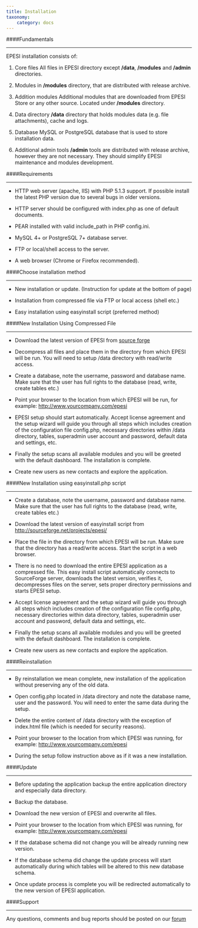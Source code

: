 ```yaml
---
title: Installation
taxonomy:
    category: docs
---
```


####Fundamentals
___

EPESI installation consists of:

   1. Core files
      All files in EPESI directory except **/data**, **/modules** and **/admin** directories.
   
   2.
      Modules in **/modules** directory, that are distributed with release archive.

   3. Addition modules
      Additional modules that are downloaded from EPESI Store or any other source. Located under **/modules** directory.

   4. Data directory
      **/data** directory that holds modules data (e.g. file attachments), cache and logs.

   5. Database
      MySQL or PostgreSQL database that is used to store installation data.

   6. Additional admin tools
      **/admin** tools are distributed with release archive, however they are not necessary. They should simplify EPESI maintenance and modules development.

####Requirements
___

* HTTP web server (apache, IIS) with PHP 5.1.3 support. If possible install the latest PHP version due to several bugs in older versions.

* HTTP server should be configured with index.php as one of default documents.

* PEAR installed with valid include_path in PHP config.ini.

* MySQL 4+ or PostgreSQL 7+ database server.

* FTP or local/shell access to the server.

* A web browser (Chrome or Firefox recommended).

####Choose installation method
___

* New installation or update. (Instruction for update at the bottom of page)

* Installation from compressed file via FTP or local access (shell etc.)

* Easy installation using easyinstall script (preferred method)

####New Installation Using Compressed File
___

* Download the latest version of EPESI from [source forge](http://sourceforge.net/projects/epesi/)

* Decompress all files and place them in the directory from which EPESI will be run. You will need to setup /data directory with read/write access.

* Create a database, note the username, password and database name. Make sure that the user has full rights to the database (read, write, create tables etc.)

* Point your browser to the location from which EPESI will be run, for example: http://www.yourcompany.com/epesi

* EPESI setup should start automatically. Accept license agreement and the setup wizard will guide you through all steps which includes creation of the configuration file config.php, necessary directories within /data directory, tables, superadmin user account and password, default data and settings, etc.

* Finally the setup scans all available modules and you will be greeted with the default dashboard. The installation is complete.

* Create new users as new contacts and explore the application.

####New Installation using easyinstall.php script
___

* Create a database, note the username, password and database name. Make sure that the user has full rights to the database (read, write, create tables etc.)

* Download the latest version of easyinstall script from http://sourceforge.net/projects/epesi/

* Place the file in the directory from which EPESI will be run. Make sure that the directory has a read/write access. Start the script in a web browser.

* There is no need to download the entire EPESI application as a compressed file. This easy install script automatically connects to SourceForge server, downloads the latest version, verifies it, decompresses files on the server, sets proper directory permissions and starts EPESI setup.

* Accept license agreement and the setup wizard will guide you through all steps which includes creation of the configuration file config.php, necessary directories within data directory, tables, superadmin user account and password, default data and settings, etc.

* Finally the setup scans all available modules and you will be greeted with the default dashboard. The installation is complete.

* Create new users as new contacts and explore the application.

####Reinstallation
___

* By reinstallation we mean complete, new installation of the application without preserving any of the old data.

* Open config.php located in /data directory and note the database name, user and the password. You will need to enter the same data during the setup.

* Delete the entire content of /data directory with the exception of index.html file (which is needed for security reasons).

* Point your browser to the location from which EPESI was running, for example: http://www.yourcompany.com/epesi

* During the setup follow instruction above as if it was a new installation.

####Update
___

* Before updating the application backup the entire application directory and especially data directory.

* Backup the database.

* Download the new version of EPESI and overwrite all files.

* Point your browser to the location from which EPESI was running, for example: http://www.yourcompany.com/epesi

* If the database schema did not change you will be already running new version.

* If the database schema did change the update process will start automatically during which tables will be altered to this new database schema.

* Once update process is complete you will be redirected automatically to the new version of EPESI application.

####Support
___

Any questions, comments and bug reports should be posted on our [forum](http://forum.epesibim.com)